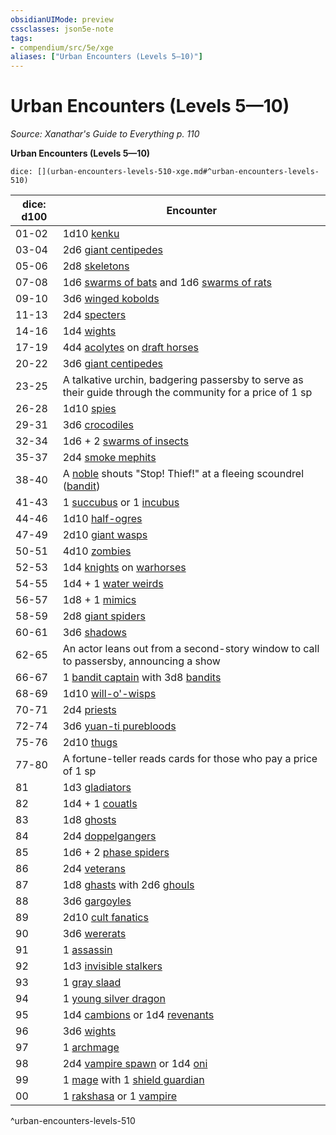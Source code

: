 ```yaml
---
obsidianUIMode: preview
cssclasses: json5e-note
tags:
- compendium/src/5e/xge
aliases: ["Urban Encounters (Levels 5—10)"]
---
```

# Urban Encounters (Levels 5—10)
*Source: Xanathar's Guide to Everything p. 110* 

**Urban Encounters (Levels 5—10)**

`dice: [](urban-encounters-levels-510-xge.md#^urban-encounters-levels-510)`

| dice: d100 | Encounter |
|------------|-----------|
| 01-02 | 1d10 [kenku](/2-Mechanics/CLI/bestiary/humanoid/kenku.md) |
| 03-04 | 2d6 [giant centipedes](/2-Mechanics/CLI/bestiary/beast/giant-centipede.md) |
| 05-06 | 2d8 [skeletons](/2-Mechanics/CLI/bestiary/undead/skeleton.md) |
| 07-08 | 1d6 [swarms of bats](/2-Mechanics/CLI/bestiary/beast/swarm-of-bats.md) and 1d6 [swarms of rats](/2-Mechanics/CLI/bestiary/beast/swarm-of-rats.md) |
| 09-10 | 3d6 [winged kobolds](/2-Mechanics/CLI/bestiary/humanoid/winged-kobold.md) |
| 11-13 | 2d4 [specters](/2-Mechanics/CLI/bestiary/undead/specter.md) |
| 14-16 | 1d4 [wights](/2-Mechanics/CLI/bestiary/undead/wight.md) |
| 17-19 | 4d4 [acolytes](/2-Mechanics/CLI/bestiary/humanoid/acolyte.md) on [draft horses](/2-Mechanics/CLI/bestiary/beast/draft-horse.md) |
| 20-22 | 3d6 [giant centipedes](/2-Mechanics/CLI/bestiary/beast/giant-centipede.md) |
| 23-25 | A talkative urchin, badgering passersby to serve as their guide through the community for a price of 1 sp |
| 26-28 | 1d10 [spies](/2-Mechanics/CLI/bestiary/humanoid/spy.md) |
| 29-31 | 3d6 [crocodiles](/2-Mechanics/CLI/bestiary/beast/crocodile.md) |
| 32-34 | 1d6 + 2 [swarms of insects](/2-Mechanics/CLI/bestiary/beast/swarm-of-insects.md) |
| 35-37 | 2d4 [smoke mephits](/2-Mechanics/CLI/bestiary/elemental/smoke-mephit.md) |
| 38-40 | A [noble](/2-Mechanics/CLI/bestiary/humanoid/noble.md) shouts "Stop! Thief!" at a fleeing scoundrel ([bandit](/2-Mechanics/CLI/bestiary/humanoid/bandit.md)) |
| 41-43 | 1 [succubus](/2-Mechanics/CLI/bestiary/fiend/succubus.md) or 1 [incubus](/2-Mechanics/CLI/bestiary/fiend/incubus.md) |
| 44-46 | 1d10 [half-ogres](/2-Mechanics/CLI/bestiary/giant/half-ogre-ogrillon.md) |
| 47-49 | 2d10 [giant wasps](/2-Mechanics/CLI/bestiary/beast/giant-wasp.md) |
| 50-51 | 4d10 [zombies](/2-Mechanics/CLI/bestiary/undead/zombie.md) |
| 52-53 | 1d4 [knights](/2-Mechanics/CLI/bestiary/humanoid/knight.md) on [warhorses](/2-Mechanics/CLI/bestiary/beast/warhorse.md) |
| 54-55 | 1d4 + 1 [water weirds](/2-Mechanics/CLI/bestiary/elemental/water-weird.md) |
| 56-57 | 1d8 + 1 [mimics](/2-Mechanics/CLI/bestiary/monstrosity/mimic.md) |
| 58-59 | 2d8 [giant spiders](/2-Mechanics/CLI/bestiary/beast/giant-spider.md) |
| 60-61 | 3d6 [shadows](/2-Mechanics/CLI/bestiary/undead/shadow.md) |
| 62-65 | An actor leans out from a second-story window to call to passersby, announcing a show |
| 66-67 | 1 [bandit captain](/2-Mechanics/CLI/bestiary/humanoid/bandit-captain.md) with 3d8 [bandits](/2-Mechanics/CLI/bestiary/humanoid/bandit.md) |
| 68-69 | 1d10 [will-o'-wisps](/2-Mechanics/CLI/bestiary/undead/will-o-wisp.md) |
| 70-71 | 2d4 [priests](/2-Mechanics/CLI/bestiary/humanoid/priest.md) |
| 72-74 | 3d6 [yuan-ti purebloods](/2-Mechanics/CLI/bestiary/humanoid/yuan-ti-pureblood.md) |
| 75-76 | 2d10 [thugs](/2-Mechanics/CLI/bestiary/humanoid/thug.md) |
| 77-80 | A fortune-teller reads cards for those who pay a price of 1 sp |
| 81 | 1d3 [gladiators](/2-Mechanics/CLI/bestiary/humanoid/gladiator.md) |
| 82 | 1d4 + 1 [couatls](/2-Mechanics/CLI/bestiary/celestial/couatl.md) |
| 83 | 1d8 [ghosts](/2-Mechanics/CLI/bestiary/undead/ghost.md) |
| 84 | 2d4 [doppelgangers](/2-Mechanics/CLI/bestiary/monstrosity/doppelganger.md) |
| 85 | 1d6 + 2 [phase spiders](/2-Mechanics/CLI/bestiary/monstrosity/phase-spider.md) |
| 86 | 2d4 [veterans](/2-Mechanics/CLI/bestiary/humanoid/veteran.md) |
| 87 | 1d8 [ghasts](/2-Mechanics/CLI/bestiary/undead/ghast.md) with 2d6 [ghouls](/2-Mechanics/CLI/bestiary/undead/ghoul.md) |
| 88 | 3d6 [gargoyles](/2-Mechanics/CLI/bestiary/elemental/gargoyle.md) |
| 89 | 2d10 [cult fanatics](/2-Mechanics/CLI/bestiary/humanoid/cult-fanatic.md) |
| 90 | 3d6 [wererats](/2-Mechanics/CLI/bestiary/humanoid/wererat.md) |
| 91 | 1 [assassin](/2-Mechanics/CLI/bestiary/humanoid/assassin.md) |
| 92 | 1d3 [invisible stalkers](/2-Mechanics/CLI/bestiary/elemental/invisible-stalker.md) |
| 93 | 1 [gray slaad](/2-Mechanics/CLI/bestiary/aberration/gray-slaad.md) |
| 94 | 1 [young silver dragon](/2-Mechanics/CLI/bestiary/dragon/young-silver-dragon.md) |
| 95 | 1d4 [cambions](/2-Mechanics/CLI/bestiary/fiend/cambion.md) or 1d4 [revenants](/2-Mechanics/CLI/bestiary/undead/revenant.md) |
| 96 | 3d6 [wights](/2-Mechanics/CLI/bestiary/undead/wight.md) |
| 97 | 1 [archmage](/2-Mechanics/CLI/bestiary/humanoid/archmage.md) |
| 98 | 2d4 [vampire spawn](/2-Mechanics/CLI/bestiary/undead/vampire-spawn.md) or 1d4 [oni](/2-Mechanics/CLI/bestiary/giant/oni.md) |
| 99 | 1 [mage](/2-Mechanics/CLI/bestiary/humanoid/mage.md) with 1 [shield guardian](/2-Mechanics/CLI/bestiary/construct/shield-guardian.md) |
| 00 | 1 [rakshasa](/2-Mechanics/CLI/bestiary/fiend/rakshasa.md) or 1 [vampire](/2-Mechanics/CLI/bestiary/undead/vampire.md) |
^urban-encounters-levels-510